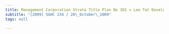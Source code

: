 ```yaml
---
title: Management Corporation Strata Title Plan No 301 v Lee Tat Development Pte Ltd
subtitle: "[2009] SGHC 234 / 20\_October\_2009"
tags: null

---
```


